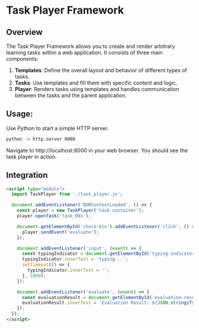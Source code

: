 # Task Player Framework

## Overview

The Task Player Framework allows you to create and render arbitrary learning tasks within a web application. It consists of three main components:

1. **Templates**: Define the overall layout and behavior of different types of tasks.
2. **Tasks**: Use templates and fill them with specific content and logic.
3. **Player**: Renders tasks using templates and handles communication between the tasks and the parent application.



## Usage: 
Use Python to start a simple HTTP server.

```bash
python -m http.server 8000
```

Navigate to http://localhost:8000 in your web browser. You should see the task player in action.


## Integration
```html
<script type="module">
  import TaskPlayer from './task_player.js';

  document.addEventListener('DOMContentLoaded', () => {
    const player = new TaskPlayer('task-container');
    player.openTask('task_001');

    document.getElementById('check-btn').addEventListener('click', () => {
      player.sendEvent('evaluate');
    });

    document.addEventListener('input', (event) => {
      const typingIndicator = document.getElementById('typing-indicator');
      typingIndicator.innerText = 'typing...';
      setTimeout(() => {
        typingIndicator.innerText = '';
      }, 1000);
    });

    document.addEventListener('evaluate', (event) => {
      const evaluationResult = document.getElementById('evaluation-result');
      evaluationResult.innerText = `Evaluation Result: ${JSON.stringify(event.detail)}`;
    });
  });
</script>
```